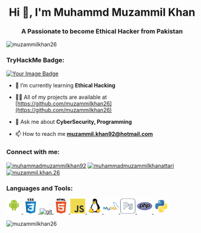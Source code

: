 <h1 align="center">Hi 👋, I'm Muhammd Muzammil Khan</h1>
<h3 align="center">A Passionate to become Ethical Hacker from Pakistan</h3>

<p align="left"> <img src="https://komarev.com/ghpvc/?username=muzammilkhan26&label=Profile%20views&color=0e75b6&style=flat" alt="muzammilkhan26" /> </p>

<h3 align="left">TryHackMe Badge:</h3>
<p align="left">
  <a href="https://tryhackme.com/p/muzammil.khan">
    <img src="https://tryhackme-badges.s3.amazonaws.com/muzammil.khan.png" alt="Your Image Badge" />
  </a>
</p>

- 🌱 I’m currently learning **Ethical Hacking**

- 👨‍💻 All of my projects are available at [https://github.com/muzammilkhan26](https://github.com/muzammilkhan26)

- 💬 Ask me about **CyberSecurity, Programming**

- 📫 How to reach me **muzammil.khan92@hotmail.com**

<h3 align="left">Connect with me:</h3>
<p align="left">
<a href="https://linkedin.com/in/muhammadmuzammilkhan92" target="blank"><img align="center" src="https://raw.githubusercontent.com/rahuldkjain/github-profile-readme-generator/master/src/images/icons/Social/linked-in-alt.svg" alt="muhammadmuzammilkhan92" height="30" width="40" /></a>
<a href="https://fb.com/muhammadmuzammilkhanattari" target="blank"><img align="center" src="https://raw.githubusercontent.com/rahuldkjain/github-profile-readme-generator/master/src/images/icons/Social/facebook.svg" alt="muhammadmuzammilkhanattari" height="30" width="40" /></a>
<a href="https://instagram.com/muzammil.khan.26" target="blank"><img align="center" src="https://raw.githubusercontent.com/rahuldkjain/github-profile-readme-generator/master/src/images/icons/Social/instagram.svg" alt="muzammil.khan.26" height="30" width="40" /></a>
</p>

<h3 align="left">Languages and Tools:</h3>
<p align="left"> <a href="https://developer.android.com" target="_blank" rel="noreferrer"> <img src="https://raw.githubusercontent.com/devicons/devicon/master/icons/android/android-original-wordmark.svg" alt="android" width="40" height="40"/> </a> <a href="https://www.w3schools.com/css/" target="_blank" rel="noreferrer"> <img src="https://raw.githubusercontent.com/devicons/devicon/master/icons/css3/css3-original-wordmark.svg" alt="css3" width="40" height="40"/> </a> <a href="https://git-scm.com/" target="_blank" rel="noreferrer"> <img src="https://www.vectorlogo.zone/logos/git-scm/git-scm-icon.svg" alt="git" width="40" height="40"/> </a> <a href="https://www.w3.org/html/" target="_blank" rel="noreferrer"> <img src="https://raw.githubusercontent.com/devicons/devicon/master/icons/html5/html5-original-wordmark.svg" alt="html5" width="40" height="40"/> </a> <a href="https://developer.mozilla.org/en-US/docs/Web/JavaScript" target="_blank" rel="noreferrer"> <img src="https://raw.githubusercontent.com/devicons/devicon/master/icons/javascript/javascript-original.svg" alt="javascript" width="40" height="40"/> </a> <a href="https://www.linux.org/" target="_blank" rel="noreferrer"> <img src="https://raw.githubusercontent.com/devicons/devicon/master/icons/linux/linux-original.svg" alt="linux" width="40" height="40"/> </a> <a href="https://www.mysql.com/" target="_blank" rel="noreferrer"> <img src="https://raw.githubusercontent.com/devicons/devicon/master/icons/mysql/mysql-original-wordmark.svg" alt="mysql" width="40" height="40"/> </a> <a href="https://www.photoshop.com/en" target="_blank" rel="noreferrer"> <img src="https://raw.githubusercontent.com/devicons/devicon/master/icons/photoshop/photoshop-line.svg" alt="photoshop" width="40" height="40"/> </a> <a href="https://www.php.net" target="_blank" rel="noreferrer"> <img src="https://raw.githubusercontent.com/devicons/devicon/master/icons/php/php-original.svg" alt="php" width="40" height="40"/> </a> <a href="https://www.python.org" target="_blank" rel="noreferrer"> <img src="https://raw.githubusercontent.com/devicons/devicon/master/icons/python/python-original.svg" alt="python" width="40" height="40"/> </a> </p>

<p><img align="center" src="https://github-readme-stats.vercel.app/api/top-langs?username=muzammilkhan26&show_icons=true&locale=en&layout=compact" alt="muzammilkhan26" /></p>
